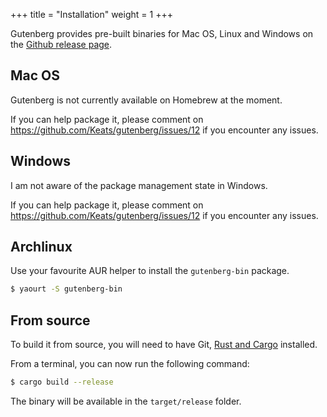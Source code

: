 +++
title = "Installation"
weight = 1
+++

Gutenberg provides pre-built binaries for Mac OS, Linux and Windows on the
[Github release page](https://github.com/Keats/gutenberg/releases).

## Mac OS

Gutenberg is not currently available on Homebrew at the moment.

If you can help package it, please comment on https://github.com/Keats/gutenberg/issues/12
if you encounter any issues.

## Windows

I am not aware of the package management state in Windows.

If you can help package it, please comment on https://github.com/Keats/gutenberg/issues/12
if you encounter any issues.

## Archlinux

Use your favourite AUR helper to install the `gutenberg-bin` package.

```bash
$ yaourt -S gutenberg-bin
```

## From source
To build it from source, you will need to have Git, [Rust and Cargo](https://www.rust-lang.org/en-US/)
installed.

From a terminal, you can now run the following command:

```bash
$ cargo build --release
```

The binary will be available in the `target/release` folder.
